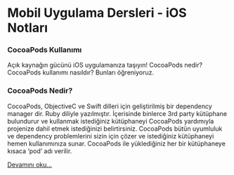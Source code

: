 # Mobil Uygulama Dersleri - iOS Notları

### CocoaPods Kullanımı

Açık kaynağın gücünü iOS uygulamanıza taşıyın! CocoaPods nedir? CocoaPods kullanımı nasıldır? Bunları öğreniyoruz.

### CocoaPods Nedir?

CocoaPods, ObjectiveC ve Swift dilleri için geliştirilmiş bir dependency manager dir. Ruby diliyle yazılmıştır. 
İçerisinde binlerce 3rd party kütüphane bulundurur ve kullanmak istediğiniz kütüphaneyi CocoaPods yardımıyla projenize dahil etmek istediğinizi belirtirsiniz. 
CocoaPods bütün uyumluluk ve dependency problemlerini sizin için çözer ve istediğiniz kütüphaneyi hemen kullanımınıza sunar. 
CocoaPods ile yüklediğiniz her bir kütüphaneye kısaca ‘pod’ adı verilir.


[Devamını oku...](https://iosnotlari.com/cocoapods-kullanimi/)

